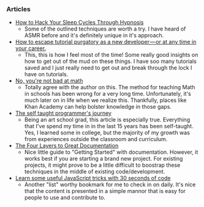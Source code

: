 ### Articles
- [How to Hack Your Sleep Cycles Through Hypnosis](https://hackernoon.com/how-to-hack-your-sleep-cycles-through-hypnosis-b41d522910fb)
  - Some of the outlined techniques are worth a try. I have heard of ASMR before and it's definitely unique in it's approach.
- [How to escape tutorial purgatory as a new developer — or at any time in your career.](https://medium.freecodecamp.org/how-to-escape-tutorial-purgatory-as-a-new-developer-or-at-any-time-in-your-career-e3a4b2384a40)
  - This, this is how I feel most of the time! Some really good insights on how to get out of the mud on these things. I have soo many tutorials saved and I just really need to get out and break through the lock I have on tutorials.
- [No, you're not bad at math](https://dev.to/acoh3n/no-youre-not-bad-at-math-5h77)
  - Totally agree with the author on this. The method for teaching Math in schools has been wrong for a very long time. Unfortunately, it's much later on in life when we realize this. Thankfully, places like Khan Academy can help bolster knowledge in those gaps.
- [The self taught programmer's journey](https://dev.to/acoh3n/its-a-self-taughts-world-47np)
  - Being an art school grad, this article is especially true. Everything that I've spend my time in in the last 15 years has been self-taught. Yes, I learned some in college, but the majority of my growth was from experiences outside the classroom and curriculum. 
- [The Four Layers to Great Documentation](https://hackernoon.com/the-four-layers-to-great-documentation-b6bfbf4c0de0)
  - Nice little guide to "Getting Started" with documentation. However, it works best if you are starting a brand new project. For existing projects, it might prove to be a little difficult to boostrap these techniques in the middle of existing code/development.
- [Learn some useful JavaScript tricks with 30 seconds of code](https://hackernoon.com/learn-some-useful-javascript-tricks-with-30-seconds-of-code-ca97e744ec5f)
  - Another "list" worthy bookmark for me to check in on daily. It's nice that the content is presented in a simple mannor that is easy for people to use and contribute to.